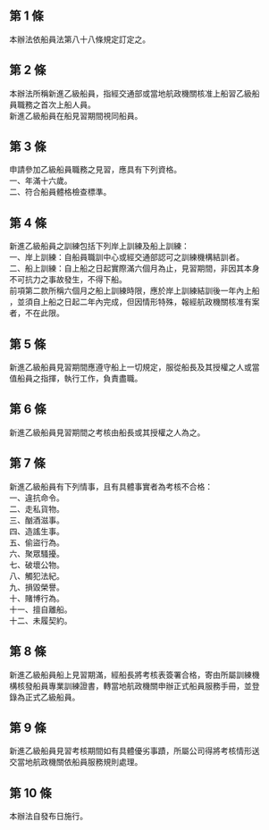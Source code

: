 第 1 條
-------
本辦法依船員法第八十八條規定訂定之。

第 2 條
-------
本辦法所稱新進乙級船員，指經交通部或當地航政機關核准上船習乙級船  
員職務之首次上船人員。  
新進乙級船員在船見習期間視同船員。

第 3 條
-------
申請參加乙級船員職務之見習，應具有下列資格。  
一、年滿十六歲。  
二、符合船員體格檢查標準。

第 4 條
-------
新進乙級船員之訓練包括下列岸上訓練及船上訓練：  
一、岸上訓練：自船員職訓中心或經交通部認可之訓練機構結訓者。  
二、船上訓練：自上船之日起實際滿六個月為止，見習期間，非因其本身  
    不可抗力之事故發生，不得下船。  
前項第二款所稱六個月之船上訓練時限，應於岸上訓練結訓後一年內上船  
，並須自上船之日起二年內完成，但因情形特殊，報經航政機關核准有案  
者，不在此限。

第 5 條
-------
新進乙級船員見習期間應遵守船上一切規定，服從船長及其授權之人或當  
值船員之指揮，執行工作，負責盡職。

第 6 條
-------
新進乙級船員見習期間之考核由船長或其授權之人為之。

第 7 條
-------
新進乙級船員有下列情事，且有具體事實者為考核不合格：  
一、違抗命令。  
二、走私貨物。  
三、酗酒滋事。  
四、造謠生事。  
五、偷盜行為。  
六、聚眾騷擾。  
七、破壞公物。  
八、觸犯法紀。  
九、損毀榮譽。  
十、賭博行為。  
十一、擅自離船。  
十二、未履契約。

第 8 條
-------
新進乙級船員船上見習期滿，經船長將考核表簽署合格，寄由所屬訓練機  
構核發船員專業訓練證書，轉當地航政機關申辦正式船員服務手冊，並登  
錄為正式乙級船員。

第 9 條
-------
新進乙級船員見習考核期間如有具體優劣事蹟，所屬公司得將考核情形送  
交當地航政機關依船員服務規則處理。

第 10 條
--------
本辦法自發布日施行。

